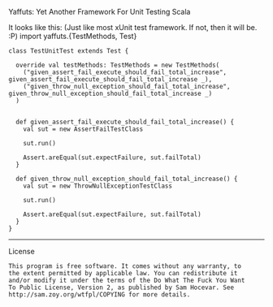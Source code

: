 Yaffuts: Yet Another Framework For Unit Testing Scala

It looks like this: (Just like most xUnit test framework. If not, then it will be. :P)
	import yaffuts.{TestMethods, Test}

	class TestUnitTest extends Test {

	  override val testMethods: TestMethods = new TestMethods(
		("given_assert_fail_execute_should_fail_total_increase", given_assert_fail_execute_should_fail_total_increase _),
		("given_throw_null_exception_should_fail_total_increase", given_throw_null_exception_should_fail_total_increase _)
	  )


	  def given_assert_fail_execute_should_fail_total_increase() {
		val sut = new AssertFailTestClass

		sut.run()

		Assert.areEqual(sut.expectFailure, sut.failTotal)
	  }

	  def given_throw_null_exception_should_fail_total_increase() {
		val sut = new ThrowNullExceptionTestClass

		sut.run()

		Assert.areEqual(sut.expectFailure, sut.failTotal)
	  }
	}
------------
License

	This program is free software. It comes without any warranty, to
	the extent permitted by applicable law. You can redistribute it
	and/or modify it under the terms of the Do What The Fuck You Want
	To Public License, Version 2, as published by Sam Hocevar. See
	http://sam.zoy.org/wtfpl/COPYING for more details.
